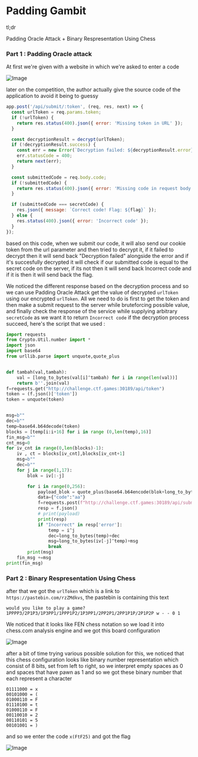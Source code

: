 # Padding Gambit
tl;dr

Padding Oracle Attack + Binary Respresentation Using Chess

### Part 1 : Padding Oracle attack

At first we're given with a website in which we're asked to enter a code

![Image](https://github.com/user-attachments/assets/98953612-1055-45c1-9e26-6ed0ca554420)

later on the competition, the author actually give the source code of the application to avoid it being to guessy

```js
app.post('/api/submit/:token', (req, res, next) => {
  const urlToken = req.params.token;
  if (!urlToken) {
    return res.status(400).json({ error: 'Missing token in URL' });
  }

  const decryptionResult = decrypt(urlToken);
  if (!decryptionResult.success) {
    const err = new Error(`Decryption failed: ${decryptionResult.error}`);
    err.statusCode = 400;
    return next(err);
  }

  const submittedCode = req.body.code;
  if (!submittedCode) {
    return res.status(400).json({ error: 'Missing code in request body' });
  }

  if (submittedCode === secretCode) {
    res.json({ message: `Correct code! Flag: ${flag}` });
  } else {
    res.status(400).json({ error: 'Incorrect code' });
  }
});
```

based on this code, when we submit our code, it will also send our cookie token from the url parameter and then tried to decrypt it, if it failed to decrypt then it will send back "Decryption failed" alongside the error and if it's succesfully decrypted it will check if our submitted code is equal to the secret code on the server, if its not then it will send back Incorrect code and if it is then it will send back the flag.

We noticed the different response based on the decryption process and so we can use Padding Oracle Attack get the value of decrypted `urlToken` using our encrypted `urlToken`. All we need to do is first to get the token and then make a submit request to the server while bruteforcing possible value, and finally check the response of the service while supplying arbitrary `secretCode` as we want it to return `Incorrect code` if the decryption process succeed, here's the script that we used :

```python
import requests
from Crypto.Util.number import *
import json
import base64
from urllib.parse import unquote,quote_plus


def tambah(val,tambah):
    val = [long_to_bytes(val[i]^tambah) for i in range(len(val))]
    return b''.join(val)
f=requests.get("http://challenge.ctf.games:30189/api/token")
token = (f.json()['token'])
token = unquote(token)


msg=b""
dec=b""
temp=base64.b64decode(token)
blocks = [temp[i:i+16] for i in range (0,len(temp),16)]
fin_msg=b""
cnt_msg=0
for iv_cnt in range(0,len(blocks)-1):
    iv , ct = blocks[iv_cnt],blocks[iv_cnt+1]
    msg=b""
    dec=b""
    for j in range(1,17):
        blok = iv[:-j]

        for i in range(0,256):      
            payload_blok = quote_plus(base64.b64encode(blok+long_to_bytes(i)+tambah(dec,j)+ct))
            data={"code":"aa"}
            f=requests.post(f"http://challenge.ctf.games:30189/api/submit/{quote_plus(payload_blok)}",json=data)
            resp = f.json()
            # print(payload)
            print(resp)
            if "Incorrect" in resp['error']:
                temp = i^j
                dec=long_to_bytes(temp)+dec
                msg=long_to_bytes(iv[-j]^temp)+msg
                break
        print(msg)
    fin_msg +=msg
print(fin_msg)
```

### Part 2 : Binary Respresentation Using Chess

after that we got the `urlToken` which is a link to `https://pastebin.com/rzZMdkvs`, the pastebin is containing this text

```
would you like to play a game? 1PPPP3/2P1P3/1P3PP1/1PPP1P2/1P3PP1/2PP2P1/2PP1P1P/2P1P2P w - - 0 1
```

We noticed that it looks like FEN chess notation so we load it into chess.com analysis engine and we got this board configuration

![Image](https://github.com/user-attachments/assets/d7de3567-380f-4db5-9275-143e47c4c49a)

after a bit of time trying various possible solution for this, we noticed that this chess configuration looks like binary number representation which consist of 8 bits, set from left to right, so we interpret empty spaces as 0 and spaces that have pawn as 1 and so we got these binary number that each represent a character

```
01111000 = x
00101000 = (
01000110 = F
01110100 = t
01000110 = F
00110010 = 2
00110101 = 5
00101001 = )
```

and so we enter the code `x(FtF25)` and got the flag

![Image](https://github.com/user-attachments/assets/3188a75c-aff8-47ac-b721-975544b1fe6b)